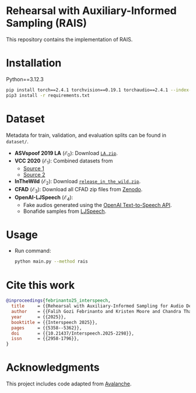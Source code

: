 # Rehearsal with Auxiliary-Informed Sampling (RAIS)

This repository contains the implementation of RAIS.

# Installation

Python==3.12.3

```bash
pip install torch==2.4.1 torchvision==0.19.1 torchaudio==2.4.1 --index-url https://download.pytorch.org/whl/cu121
pip3 install -r requirements.txt
```

# Dataset

Metadata for train, validation, and evaluation splits can be found in `dataset/`.

- **ASVspoof 2019 LA** ($\mathcal{E}_0$): Download [`LA.zip`](https://datashare.ed.ac.uk/handle/10283/3336).
- **VCC 2020** ($\mathcal{E}_1$): Combined datasets from
  - [Source 1](https://github.com/nii-yamagishilab/VCC2020-listeningtest)
  - [Source 2](https://github.com/nii-yamagishilab/VCC2020-database)
- **InTheWild** ($\mathcal{E}_2$): Download [`release_in_the_wild.zip`](https://owncloud.fraunhofer.de/index.php/s/JZgXh0JEAF0elxa).
- **CFAD** ($\mathcal{E}_3$): Download all CFAD zip files from [Zenodo](https://zenodo.org/records/8122764).
- **OpenAI-LJSpeech** ($\mathcal{E}_4$):
  - Fake audios generated using the [OpenAI Text-to-Speech API](https://platform.openai.com/docs/guides/text-to-speech).
  - Bonafide samples from [LJSpeech](https://keithito.com/LJ-Speech-Dataset/).

# Usage

- Run command:

  ```bash
  python main.py --method rais
  ```

# Cite this work

```bibtex
@inproceedings{febrinanto25_interspeech,
  title     = {{Rehearsal with Auxiliary-Informed Sampling for Audio Deepfake Detection}},
  author    = {{Falih Gozi Febrinanto and Kristen Moore and Chandra Thapa and Jiangang Ma and Vidya Saikrishna and Feng Xia}},
  year      = {{2025}},
  booktitle = {{Interspeech 2025}},
  pages     = {{5358--5362}},
  doi       = {{10.21437/Interspeech.2025-2298}},
  issn      = {{2958-1796}},
}
```

# Acknowledgments

This project includes code adapted from [Avalanche](https://github.com/ContinualAI/avalanche).
